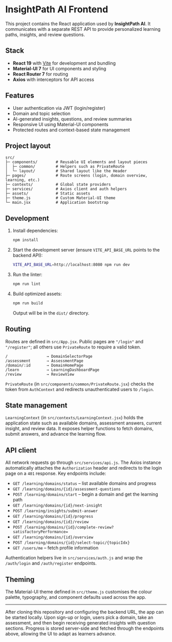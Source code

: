 # InsightPath AI Frontend

This project contains the React application used by **InsightPath AI**. It communicates with a separate REST API to provide personalized learning paths, insights, and review questions.

## Stack

* **React 19** with [Vite](https://vitejs.dev/) for development and bundling
* **Material-UI 7** for UI components and styling
* **React Router 7** for routing
* **Axios** with interceptors for API access
  
## Features

* User authentication via JWT (login/register)
* Domain and topic selection
* AI-generated insights, questions, and review summaries
* Responsive UI using Material-UI components
* Protected routes and context-based state management

## Project layout

```
src/
├─ components/        # Reusable UI elements and layout pieces
│  ├─ common/         # Helpers such as PrivateRoute
│  └─ layout/         # Shared layout like the Header
├─ pages/             # Route screens (login, domain overview, learning, etc.)
├─ contexts/          # Global state providers
├─ services/          # Axios client and auth helpers
├─ assets/            # Static assets
├─ theme.js           # Custom Material-UI theme
└─ main.jsx           # Application bootstrap
```

## Development

1. Install dependencies:

   ```bash
   npm install
   ```
2. Start the development server (ensure `VITE_API_BASE_URL` points to the backend API):

   ```bash
   VITE_API_BASE_URL=http://localhost:8080 npm run dev
   ```
3. Run the linter:

   ```bash
   npm run lint
   ```
4. Build optimized assets:

   ```bash
   npm run build
   ```

   Output will be in the `dist/` directory.

## Routing

Routes are defined in `src/App.jsx`. Public pages are `"/login"` and `"/register"`; all others use `PrivateRoute` to require a valid token.

```
/                 → DomainSelectorPage
/assessment       → AssessmentPage
/domain/:id       → DomainHomePage
/learn            → LearningDashboardPage
/review           → ReviewView
```

`PrivateRoute` (in `src/components/common/PrivateRoute.jsx`) checks the token from `AuthContext` and redirects unauthenticated users to `/login`.

## State management

`LearningContext` (in `src/contexts/LearningContext.jsx`) holds the application state such as available domains, assessment answers, current insight, and review data. It exposes helper functions to fetch domains, submit answers, and advance the learning flow.

## API client

All network requests go through `src/services/api.js`. The Axios instance automatically attaches the `Authorization` header and redirects to the login page on a `401` response. Key endpoints include:

* `GET /learning/domains/status` – list available domains and progress
* `GET /learning/domains/{id}/assessment-questions`
* `POST /learning/domains/start` – begin a domain and get the learning path
* `GET /learning/domains/{id}/next-insight`
* `POST /learning/insights/submit-answer`
* `GET /learning/domains/{id}/progress`
* `GET /learning/domains/{id}/review`
* `POST /learning/domains/{id}/complete-review?satisfactoryPerformance=`
* `GET /learning/domains/{id}/overview`
* `POST /learning/domains/{id}/select-topic/{topicIdx}`
* `GET /users/me` – fetch profile information

Authentication helpers live in `src/services/auth.js` and wrap the `/auth/login` and `/auth/register` endpoints.

## Theming

The Material-UI theme defined in `src/theme.js` customises the colour palette, typography, and component defaults used across the app.

---

After cloning this repository and configuring the backend URL, the app can be started locally. Upon sign-up or login, users pick a domain, take an assessment, and then begin receiving generated insights with question sections. Progress is stored server-side and fetched through the endpoints above, allowing the UI to adapt as learners advance.
